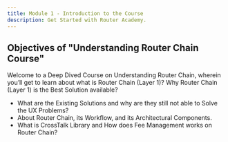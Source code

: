 ```yaml
---
title: Module 1 - Introduction to the Course
description: Get Started with Router Academy.
---
```


## Objectives of "Understanding Router Chain Course"

Welcome to a Deep Dived Course on Understanding Router Chain, wherein you’ll get to learn about what is Router Chain (Layer 1)? Why Router Chain (Layer 1) is the Best Solution available?

- What are the Existing Solutions and why are they still not able to Solve the UX Problems?
- About Router Chain, its Workflow, and its Architectural Components.
- What is CrossTalk Library and How does Fee Management works on Router Chain?